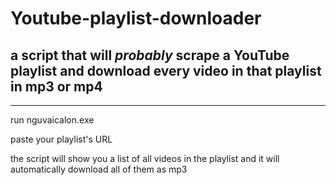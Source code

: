 # Youtube-playlist-downloader
a script that will *probably* scrape a YouTube playlist and download every video in that playlist in mp3 or mp4
---
---

run nguvaicalon.exe

paste your playlist's URL

the script will show you a list of all videos in the playlist and it will automatically download all of them as mp3
